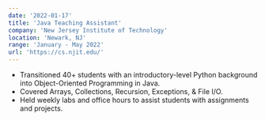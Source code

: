 ```yaml
---
date: '2022-01-17'
title: 'Java Teaching Assistant'
company: 'New Jersey Institute of Technology'
location: 'Newark, NJ'
range: 'January - May 2022'
url: 'https://cs.njit.edu/'
---
```


- Transitioned 40+ students with an introductory-level Python background into Object-Oriented Programming in Java.
- Covered Arrays, Collections, Recursion, Exceptions, & File I/O.
- Held weekly labs and office hours to assist students with assignments and projects.
